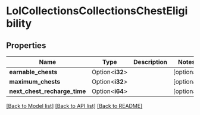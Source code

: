 # LolCollectionsCollectionsChestEligibility

## Properties

Name | Type | Description | Notes
------------ | ------------- | ------------- | -------------
**earnable_chests** | Option<**i32**> |  | [optional]
**maximum_chests** | Option<**i32**> |  | [optional]
**next_chest_recharge_time** | Option<**i64**> |  | [optional]

[[Back to Model list]](../README.md#documentation-for-models) [[Back to API list]](../README.md#documentation-for-api-endpoints) [[Back to README]](../README.md)


